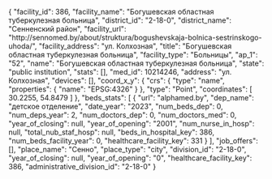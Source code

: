 {
    "facility_id": 386,
    "facility_name": "Богушевская областная туберкулезная больница",
    "district_id": "2-18-0",
    "district_name": "Сенненский район",
    "facility_url": "http:\/\/sennomed.by\/about\/struktura\/bogushevskaja-bolnica-sestrinskogo-uhoda\/",
    "facility_address": "ул. Колхозная",
    "title": "Богушевская областная туберкулезная больница",
    "facility_type": "Больницы",
    "ap_1": "52",
    "name": "Богушевская областная туберкулезная больница",
    "state": "public institution",
    "stats": [],
    "med_id": 10214246,
    "address": "ул. Колхозная",
    "devices": [],
    "coord_x_y": {
        "crs": {
            "type": "name",
            "properties": {
                "name": "EPSG:4326"
            }
        },
        "type": "Point",
        "coordinates": [
            30.2255,
            54.8479
        ]
    },
    "beds_stats": [
        {
            "url": "alphamed.by",
            "dep_name": "детское отделение",
            "date_year": "2023",
            "num_beds_dep": 0,
            "num_deps_year": 2,
            "num_doctors_dep": 0,
            "num_doctors_med": 0,
            "year_of_closing": null,
            "year_of_opening": "2001",
            "num_nurse_in_hosp": null,
            "total_nub_staf_hosp": null,
            "beds_in_hospital_key": 386,
            "num_beds_facility_year": 0,
            "healthcare_facility_key": 331
        }
    ],
    "job_offers": [],
    "place_name": "Сенно",
    "place_type": "city",
    "division_id": "2-18-0",
    "year_of_closing": null,
    "year_of_opening": "0",
    "healthcare_facility_key": 386,
    "administrative_division_id": "2-18-0"
}